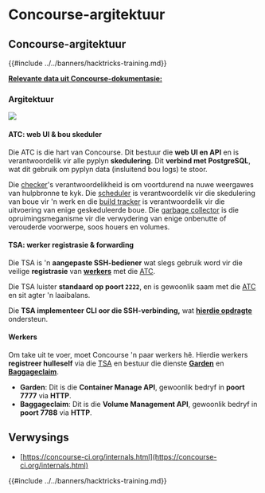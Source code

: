 # Concourse-argitektuur

## Concourse-argitektuur

{{#include ../../banners/hacktricks-training.md}}

[**Relevante data uit Concourse-dokumentasie:**](https://concourse-ci.org/internals.html)

### Argitektuur

![](<../../images/image (187).png>)

#### ATC: web UI & bou skeduler

Die ATC is die hart van Concourse. Dit bestuur die **web UI en API** en is verantwoordelik vir alle pyplyn **skedulering**. Dit **verbind met PostgreSQL**, wat dit gebruik om pyplyn data (insluitend bou logs) te stoor.

Die [checker](https://concourse-ci.org/checker.html)'s verantwoordelikheid is om voortdurend na nuwe weergawes van hulpbronne te kyk. Die [scheduler](https://concourse-ci.org/scheduler.html) is verantwoordelik vir die skedulering van boue vir 'n werk en die [build tracker](https://concourse-ci.org/build-tracker.html) is verantwoordelik vir die uitvoering van enige geskeduleerde boue. Die [garbage collector](https://concourse-ci.org/garbage-collector.html) is die opruimingsmeganisme vir die verwydering van enige onbenutte of verouderde voorwerpe, soos houers en volumes.

#### TSA: werker registrasie & forwarding

Die TSA is 'n **aangepaste SSH-bediener** wat slegs gebruik word vir die veilige **registrasie** van [**werkers**](https://concourse-ci.org/internals.html#architecture-worker) met die [ATC](https://concourse-ci.org/internals.html#component-atc).

Die TSA luister **standaard op poort `2222`**, en is gewoonlik saam met die [ATC](https://concourse-ci.org/internals.html#component-atc) en sit agter 'n laaibalans.

Die **TSA implementeer CLI oor die SSH-verbinding,** wat [**hierdie opdragte**](https://concourse-ci.org/internals.html#component-tsa) ondersteun.

#### Werkers

Om take uit te voer, moet Concourse 'n paar werkers hê. Hierdie werkers **registreer hulleself** via die [TSA](https://concourse-ci.org/internals.html#component-tsa) en bestuur die dienste [**Garden**](https://github.com/cloudfoundry-incubator/garden) en [**Baggageclaim**](https://github.com/concourse/baggageclaim).

- **Garden**: Dit is die **Container Manage API**, gewoonlik bedryf in **poort 7777** via **HTTP**.
- **Baggageclaim**: Dit is die **Volume Management API**, gewoonlik bedryf in **poort 7788** via **HTTP**.

## Verwysings

- [https://concourse-ci.org/internals.html](https://concourse-ci.org/internals.html)

{{#include ../../banners/hacktricks-training.md}}
